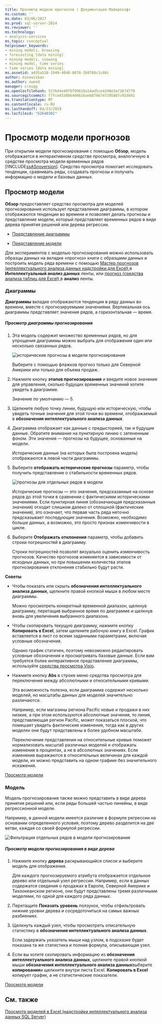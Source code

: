 ```yaml
---
title: Просмотр модели прогнозов | Документация Майкрософт
ms.custom: ''
ms.date: 03/06/2017
ms.prod: sql-server-2014
ms.reviewer: ''
ms.technology:
- analysis-services
ms.topic: conceptual
helpviewer_keywords:
- mining models, browsing
- forecasting [data mining]
- mining models, viewing
- mining model, time series
- time series [data mining]
ms.assetid: ad35a528-1949-4048-8678-3b9760c1c88c
author: minewiskan
ms.author: owend
manager: craigg
ms.openlocfilehash: 5176d4e40f0f99810a14ad5ce4298e3a7167d770
ms.sourcegitcommit: f7fced330b64d6616aeb8766747295807c92dd41
ms.translationtype: MT
ms.contentlocale: ru-RU
ms.lasthandoff: 04/23/2019
ms.locfileid: "62640301"
---
```

# <a name="browsing-a-forecasting-model"></a>Просмотр модели прогнозов
  При открытии модели прогнозирования с помощью **Обзор**, модель отображается в интерактивном средстве просмотра, аналогичную в средстве просмотра модели временных рядов [!INCLUDE[ssASnoversion](../includes/ssasnoversion-md.md)]. Средство просмотра помогает исследовать тенденции, сравнивать ряды, создавать прогнозы и получать информацию о модели и базовых данных.  
  
##  <a name="bkmk_Top"></a> Просмотр модели  
 **Обзор** предоставляет средство просмотра для моделей прогнозирования использует представление диаграммы, в котором отображаются тенденции во времени и позволяет делать прогнозы и представление модели, который представляет временных рядов в виде дерева принятия решений или дерева регрессии.  
  
-   [Представление диаграммы](#bkmk_charts)  
  
-   [Представление модели](#bkmk_Model)  
  
 Для экспериментов с моделью прогнозирования можно использовать образцы данных на вкладке «прогноз» книги с образцами данных и построить модель ряда времени с помощью [Мастер прогнозов &#40;интеллектуального анализа данных надстройки для Excel&#41; ](forecast-wizard-data-mining-add-ins-for-excel.md) в  **Интеллектуальный анализ данных** ленты, или [прогноз &#40;средства анализа таблиц для Excel&#41; ](forecast-table-analysis-tools-for-excel.md) в **анализ** ленты.  
  
###  <a name="bkmk_charts"></a> Диаграммы  
 **Диаграммы** вкладке отображаются тенденции в ряду данных во времени, вместе с прогнозируемыми значениями. Вертикальная ось диаграммы представляет значения рядов, а горизонтальная — время.  
  
##### <a name="explore-the-forecasting-chart"></a>Просмотр диаграммы прогнозирования  
  
1.  Эта модель содержит множество временных рядов, но для упрощения диаграммы можно выбрать для отображения один или несколько связанных рядов.  
  
     ![исторические прогнозы в модели прогнозирования](media/dm13-forecast-chart-historicpredictions.gif "исторические прогнозы в модели прогнозирования")  
  
     Выберите с помощью флажков прогноз только для Северной Америки или только для объема продаж.  
  
2.  Нажмите кнопку **этапов прогнозирования** и введите новое значение для управления, сколько будущих временных значений хотите увидеть в диаграмме.  
  
     Значение по умолчанию — 5.  
  
3.  Щелкните любую точку линии, будущую или историческую, чтобы увидеть точные значения для этой точки во времени, отображаемый в **обозначения интеллектуального анализа данных**.  
  
4.  Диаграмма отображает как данные с предысторией, так и будущие данные. Обратите внимание на пунктирную линию с затененным фоном. Эти значения — прогнозы на будущее, основанные на модели.  
  
     Исторические данные (на которых была построена модель) отображаются в левой части диаграммы.  
  
5.  Выберите **отображать исторические прогнозы** параметр, чтобы получить представление о стабильности временных рядов.  
  
     ![прогнозы для отдельных рядов в модели](media/dm13-forecast-chart-singleseries.gif "прогнозы для отдельных рядов в модели")  
  
     Исторические прогнозы — это значения, предсказанные на основе рядов до этой точки в сравнении с фактическими историческими значениями. Если пунктирная линия (обозначающая предсказанные значения) отходит слишком далеко от сплошной (фактические значения), это означает, что первая часть ряда неточно предсказывает последующие значения. Возможно, необходимо больше данных, а возможно, это просто признак изменчивости в цикле.  
  
6.  Выберите **Отображать отклонения** параметр, чтобы добавить строки погрешностей в диаграмму.  
  
     Строки погрешностей позволят визуально оценить изменчивость прогнозов. Качество прогнозов изменяется в зависимости от исходных данных, но при повышении количества этапов прогнозирования отклонения стабильно будут расти.  
  
 **Советы**  
  
-   Чтобы показать или скрыть **обозначения интеллектуального анализа данных**, щелкните правой кнопкой мыши в любом месте диаграммы.  
  
     Можно просмотреть конкретный временной диапазон, щелкнув диаграмму, перетащив выбранное время по диаграмме и щелкнув вновь для увеличения выбранного диапазона.  
  
-   Чтобы скопировать текущую диаграмму, нажмите кнопку **Копировать в Excel**, затем щелкните рабочую книгу в Excel. График вставляется в лист со всеми заданными параметрами, включая условные обозначения.  
  
     Однако график статичен, поэтому невозможно редактировать условные обозначения и просматривать базовые данные. Если вам требуется более интерактивное представление диаграммы, используйте [средства просмотра Visio](viewing-data-mining-models-in-visio-data-mining-add-ins.md).  
  
-   Нажмите кнопку **Abs** в строке меню средства просмотра для переключения между абсолютными и относительными кривыми.  
  
     Эта возможность полезна, если диаграмма содержит несколько моделей, но масштабы данных для моделей значительно различаются.  
  
     Например, если магазины региона Pacific новые и продажи в них низкие, а при этом используются абсолютные значения, то линия, представляющая регион Pacific, может показаться плоской, что помешает увидеть фактические изменения, тогда как в других моделях они будут представлены в более удобном масштабе.  
  
     Переключение представления на относительные кривые поможет нормализовать масштаб различных моделей и отображать изменения в процентах, а не в абсолютных значениях. Если изменения выражаются в относительных величинах для каждой модели, их можно представить на одном графике без значительного искажения.  
  
 [Просмотр модели](#bkmk_Top)  
  
###  <a name="bkmk_Model"></a> Модель  
 Модель прогнозирования также можно представить в виде дерева принятия решений или, если ряды большей частью линейны, в виде регрессионной модели.  
  
 Например, в данной модели имеется различие в формуле регрессии на основании определенного условия, поэтому дерево разделится на две ветви, каждая со своей формулой регрессии.  
  
 ![Фильтрация отдельных рядов в модели прогнозирования](media/dm13-forecast-model-northamerica.gif "фильтрация отдельных рядов в модели прогнозирования")  
  
##### <a name="explore-the-forecasting-model-as-a-tree"></a>Просмотр модели прогнозирования в виде дерева  
  
1.  Нажмите кнопку **дерева** раскрывающийся список и выберите модель для отображения.  
  
     Для каждого прогнозируемого атрибута отображается отдельное дерево или отдельный узел регрессии. Например, если в данных содержатся сведения о продажах в Европе, Северной Америке и Тихоокеанском регионе, они будут представлены тремя различными моделями, по одной для каждого ряда данных.  
  
2.  Перетащите **Показать уровень** ползунок, чтобы отфильтровать нижние уровни дерева и сосредоточиться на самых важных разбиениях.  
  
3.  Щелкнуть каждый узел, чтобы просмотреть описательную статистику в **обозначения интеллектуального анализа данных**.  
  
     Если задержать указатель мыши над узлом, в подсказке будет показана та же статистика и полная формула, описывающая узел.  
  
4.  Если вы хотите скопировать информацию из **обозначения интеллектуального анализа данных**, щелкните правой кнопкой мыши **обозначения интеллектуального анализа данных**выберите **копирования**и щелкните внутри листа Excel. **Копировать в Excel** копирует график, а не статистические показатели.  
  
 [Просмотр модели](#bkmk_Top)  
  
## <a name="see-also"></a>См. также  
 [Просмотр моделей в Excel &#40;надстройки интеллектуального анализа данных SQL Server&#41;](browsing-models-in-excel-sql-server-data-mining-add-ins.md)  
  
  
